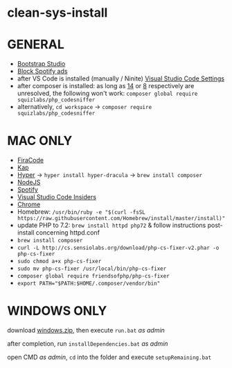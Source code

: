 # clean-sys-install

# GENERAL

- [Bootstrap Studio](http://bootstrapstudio.io/download)
- [Block Spotify ads](https://www.reddit.com/r/Piracy/comments/4kn6rq/comprehensive_guide_to_blocking_ads_on_spotify/)
- after VS Code is installed (manually / Ninite) [Visual Studio Code Settings](https://marketplace.visualstudio.com/items?itemName=Shan.code-settings-sync)
- after composer is installed: as long as [14](https://github.com/ikappas/vscode-phpcs/issues/14) or [8](https://github.com/ikappas/vscode-phpcs/issues/8) respectively are unresolved, the following won't work: `composer global require squizlabs/php_codesniffer`
- alternatively, `cd workspace` -> `composer require squizlabs/php_codesniffer`

# MAC ONLY

- [FiraCode](https://github.com/tonsky/FiraCode#download-v1205--how-to-install--troubleshooting--news--updates)
- [Kap](https://electronjs.org/apps/kap)
- [Hyper](https://releases.hyper.is/download/)
  -> `hyper install hyper-dracula`
  -> `brew install composer`
- [NodeJS](https://nodejs.org)
- [Spotify](http://spotify.com/download)
- [Visual Studio Code Insiders](https://code.visualstudio.com/)
- [Chrome](https://chrome.com)
- Homebrew: `/usr/bin/ruby -e "$(curl -fsSL https://raw.githubusercontent.com/Homebrew/install/master/install)"`
- update PHP to 7.2: `brew install httpd php72` & follow instructions post-install concerning httpd.conf
- `brew install composer`
- `curl -L http://cs.sensiolabs.org/download/php-cs-fixer-v2.phar -o php-cs-fixer`
- `sudo chmod a+x php-cs-fixer`
- `sudo mv php-cs-fixer /usr/local/bin/php-cs-fixer`
- `composer global require friendsofphp/php-cs-fixer`
- `export PATH="$PATH:$HOME/.composer/vendor/bin"`

# WINDOWS ONLY

download [windows.zip](https://github.com/ljosberinn/clean-sys-install/raw/master/windows.zip), then execute `run.bat` _as admin_

after completion, run `installDependencies.bat` _as admin_

open CMD _as admin_, `cd` into the folder and execute `setupRemaining.bat`